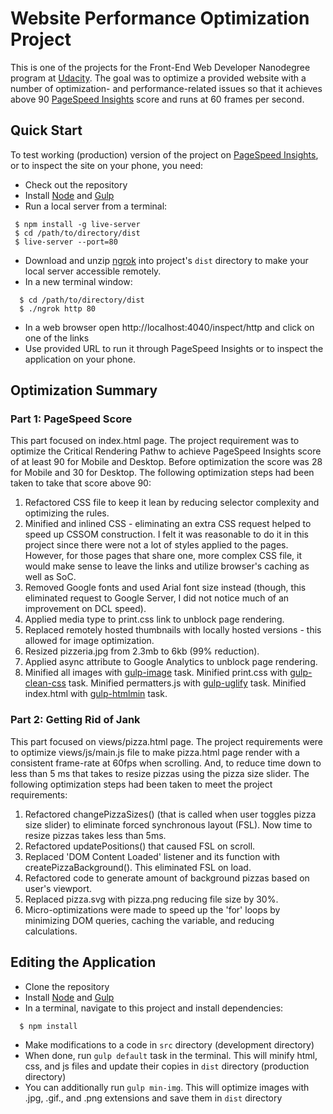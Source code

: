 # Website Performance Optimization Project

This is one of the projects for the Front-End Web Developer Nanodegree program at [Udacity](https://www.udacity.com/course/front-end-web-developer-nanodegree--nd001).
The goal was to optimize a provided website with a number of optimization- and performance-related issues so that it achieves above 90 [PageSpeed Insights](https://developers.google.com/speed/pagespeed/insights/) score and runs at 60 frames per second.

## Quick Start
To test working (production) version of the project on [PageSpeed Insights](https://developers.google.com/speed/pagespeed/insights/), or to inspect the site on your phone, you need:
* Check out the repository
* Install [Node](https://nodejs.org/en/) and [Gulp](https://gulpjs.com/)
* Run a local server from a terminal:
 ```
  $ npm install -g live-server
  $ cd /path/to/directory/dist
  $ live-server --port=80
  ```
* Download and unzip [ngrok](https://ngrok.com/) into project's ```dist``` directory to make your local server accessible remotely.
* In a new terminal window:
```
  $ cd /path/to/directory/dist
  $ ./ngrok http 80
```
* In a web browser open http://localhost:4040/inspect/http and click on one of the links
* Use provided URL to run it through PageSpeed Insights or to inspect the application on your phone.

## Optimization Summary
### Part 1: PageSpeed Score
This part focused on index.html page. The project requirement was to optimize the Critical Rendering Pathw to achieve PageSpeed Insights score of at least 90 for Mobile and Desktop.
Before optimization the score was 28 for Mobile and 30 for Desktop.
The following optimization steps had been taken to take that score above 90:
1. Refactored CSS file to keep it lean by reducing selector complexity and optimizing the rules.
2. Minified and inlined CSS - eliminating an extra CSS request helped to speed up CSSOM construction. I felt it was reasonable to do it in this project since there were not a lot of styles applied to the pages. However, for those pages that share one, more complex CSS file, it would make sense to leave the links and utilize browser's caching as well as SoC.
3. Removed Google fonts and used Arial font size instead (though, this eliminated request to Google Server, I did not notice much of an improvement on DCL speed).
4. Applied media type to print.css link to unblock page rendering.
5. Replaced remotely hosted thumbnails with locally hosted versions - this allowed for image optimization.
6. Resized pizzeria.jpg from 2.3mb to 6kb (99% reduction).
8. Applied async attribute to Google Analytics to unblock page rendering.
7. Minified all images with [gulp-image](https://www.npmjs.com/package/gulp-image) task.
Minified print.css with [gulp-clean-css](https://www.npmjs.com/package/gulp-clean-css) task.
Minified permatters.js with [gulp-uglify](https://www.npmjs.com/package/gulp-uglify) task.
Minified index.html with [gulp-htmlmin](https://www.npmjs.com/package/gulp-htmlmin) task.

### Part 2: Getting Rid of Jank
This part focused on views/pizza.html page. The project requirements were to optimize views/js/main.js file to make pizza.html page render with a consistent frame-rate at 60fps when scrolling. And, to reduce time down to less than 5 ms that takes to resize pizzas using the pizza size slider.
The following optimization steps had been taken to meet the project requirements:
1. Refactored changePizzaSizes() (that is called when user toggles pizza size slider) to eliminate forced synchronous layout (FSL). Now time to resize pizzas takes less than 5ms.
2. Refactored updatePositions() that caused FSL on scroll.
3. Replaced 'DOM Content Loaded' listener and its function with createPizzaBackground(). This eliminated FSL on load.
4. Refactored code to generate amount of background pizzas based on user's viewport.
5. Replaced pizza.svg with pizza.png reducing file size by 30%.
6. Micro-optimizations were made to speed up the 'for' loops by minimizing DOM queries, caching the variable, and reducing calculations.

## Editing the Application
* Clone the repository
* Install [Node](https://nodejs.org/en/) and [Gulp](https://gulpjs.com/)
* In a terminal, navigate to this project and install dependencies:
```
  $ npm install
```
* Make modifications to a code in ```src``` directory (development directory)
* When done, run ```gulp default``` task in the terminal. This will minify html, css, and js files and update their copies in ```dist``` directory (production directory)
* You can additionally run ```gulp min-img```. This will optimize images with .jpg, .gif., and .png extensions and save them in ```dist``` directory